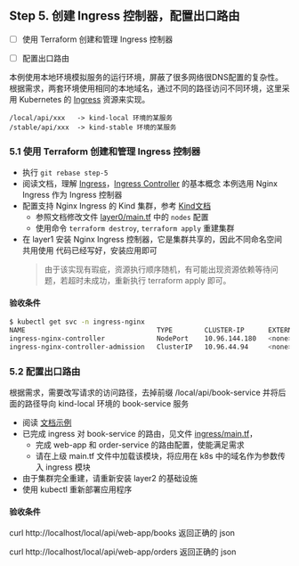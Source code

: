 Step 5. 创建 Ingress 控制器，配置出口路由
--

- [ ] 使用 Terraform 创建和管理 Ingress 控制器
- [ ] 配置出口路由


本例使用本地环境模拟服务的运行环境，屏蔽了很多网络很DNS配置的复杂性。
根据需求，两套环境使用相同的本地域名，通过不同的路径访问不同环境，这里采用 Kubernetes 的 [Ingress](https://kubernetes.io/zh-cn/docs/concepts/services-networking/ingress/) 资源来实现。

  ```
  /local/api/xxx   -> kind-local 环境的某服务
  /stable/api/xxx  -> kind-stable 环境的某服务
  ```

### 5.1 使用 Terraform 创建和管理 Ingress 控制器

- 执行 `git rebase step-5`
- 阅读文档，理解 [Ingress](https://kubernetes.io/zh-cn/docs/concepts/services-networking/ingress/)，[Ingress Controller](https://kubernetes.io/zh-cn/docs/concepts/services-networking/ingress-controllers/) 的基本概念
  本例选用 Nginx Ingress 作为 Ingress 控制器
- 配置支持 Nginx Ingress 的 Kind 集群，参考 [Kind文档](https://kind.sigs.k8s.io/docs/user/ingress/)
  - 参照文档修改文件 [layer0/main.tf](../terraform/kind/layer0/main.tf) 中的 `nodes` 配置
  - 使用命令 `terraform destroy`, `terraform apply` 重建集群
- 在 layer1 安装 Nginx Ingress 控制器，它是集群共享的，因此不同命名空间共用使用
  代码已经写好，安装应用即可
  > 由于该实现有瑕疵，资源执行顺序随机，有可能出现资源依赖等待问题，若超时未成功，重新执行 terraform apply 即可。

#### 验收条件

```bash
$ kubectl get svc -n ingress-nginx
NAME                                 TYPE        CLUSTER-IP      EXTERNAL-IP   PORT(S)                      AGE
ingress-nginx-controller             NodePort    10.96.144.180   <none>        80:32619/TCP,443:30275/TCP   16m
ingress-nginx-controller-admission   ClusterIP   10.96.44.94     <none>        443/TCP                      16m

```

### 5.2 配置出口路由

根据需求，需要改写请求的访问路径，去掉前缀 /local/api/book-service 并将后面的路径导向 kind-local 环境的 book-service 服务

- 阅读 [文档示例](https://kubernetes.github.io/ingress-nginx/examples/rewrite/)
- 已完成 ingress 对 book-service 的路由，见文件 [ingress/main.tf](../terraform/kind/layer2/local/ingress)，
  - 完成 web-app 和 order-service 的路由配置，使能满足需求
  - 请在上级 main.tf 文件中加载该模块，将应用在 k8s 中的域名作为参数传入 ingress 模块
- 由于集群完全重建，请重新安装 layer2 的基础设施
- 使用 kubectl 重新部署应用程序

#### 验收条件

curl http://localhost/local/api/web-app/books 返回正确的 json

curl http://localhost/local/api/web-app/orders 返回正确的 json
